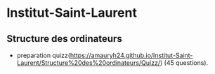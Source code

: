 # Institut-Saint-Laurent

## Structure des ordinateurs

- preparation quizz(https://amauryh24.github.io/Institut-Saint-Laurent/Structure%20des%20ordinateurs/Quizz/) (45 questions).
